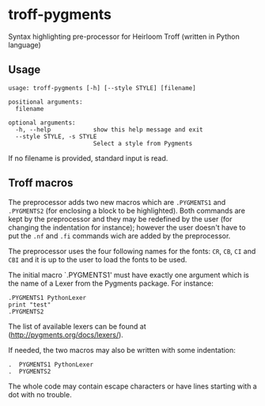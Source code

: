# troff-pygments
Syntax highlighting pre-processor for Heirloom Troff (written in Python language)

## Usage

    usage: troff-pygments [-h] [--style STYLE] [filename]
    
    positional arguments:
      filename
    
    optional arguments:
      -h, --help            show this help message and exit
      --style STYLE, -s STYLE
                            Select a style from Pygments
    
If no filename is provided, standard input is read.

## Troff macros
The preprocessor adds two new macros which are `.PYGMENTS1` and `.PYGMENTS2` (for enclosing a block to be highlighted). Both commands are kept by the preprocessor and they may be redefined by the user (for changing the indentation for instance); however the user doesn't have to put the `.nf` and `.fi` commands wich are added by the preprocessor.

The preprocessor uses the four following names for the fonts: `CR`, `CB`, `CI` and `CBI` and it is up to the user to load the fonts to be used.

The initial macro `.PYGMENTS1' must have exactly one argument which is the name of a Lexer from the Pygments package. For instance:

    .PYGMENTS1 PythonLexer
    print "test"
    .PYGMENTS2

The list of available lexers can be found at (http://pygments.org/docs/lexers/).

If needed, the two macros may also be written with some indentation:

    .  PYGMENTS1 PythonLexer
    .  PYGMENTS2

The whole code may contain escape characters or have lines starting with a dot with no trouble.
